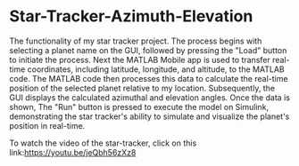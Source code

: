 # Star-Tracker-Azimuth-Elevation
The functionality of my star tracker project. The process begins with selecting a planet name on the GUI, followed by pressing the "Load" button to initiate the process. Next the MATLAB Mobile app is used to transfer real-time coordinates, including latitude, longitude, and altitude, to the MATLAB code.
The MATLAB code then processes this data to calculate the real-time position of the selected planet relative to my location. Subsequently, the GUI displays the calculated azimuthal and elevation angles. Once the data is shown, The "Run" button is pressed to execute the model on Simulink, demonstrating the star tracker's ability to simulate and visualize the planet's position in real-time.

To watch the video of the star-tracker, click on this link:https://youtu.be/jeQbh56zXz8
